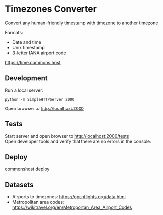 # Timezones Converter

Convert any human-friendly timestamp with timezone to another timezone 

Formats:
* Date and time 
* Unix timestamp 
* 3-letter IANA airport code

<https://time.commons.host>

## Development
Run a local server:
```
python -m SimpleHTTPServer 2000
```
Open browser to <http://localhost:2000>

## Tests
Start server and open browser to <http://localhost:2000/tests>   
Open developer tools and verify that there are no errors in the console.

## Deploy
commonshost deploy

## Datasets
* Airports to timezones: https://openflights.org/data.html
* Metropolitan area codes: https://wikitravel.org/en/Metropolitan_Area_Airport_Codes

